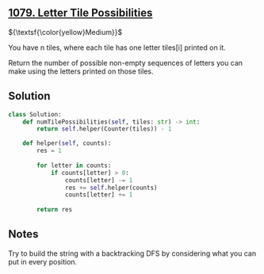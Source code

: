 ## [1079. Letter Tile Possibilities](https://leetcode.com/problems/letter-tile-possibilities/)

${\textsf{\color{yellow}Medium}}$

You have n  tiles, where each tile has one letter tiles[i] printed on it.

Return the number of possible non-empty sequences of letters you can make using the letters printed on those tiles.

## Solution
```python
class Solution:
    def numTilePossibilities(self, tiles: str) -> int:
        return self.helper(Counter(tiles)) - 1

    def helper(self, counts):
        res = 1
        
        for letter in counts:
            if counts[letter] > 0:
                counts[letter] -= 1
                res += self.helper(counts)
                counts[letter] += 1
        
        return res
```

## Notes
Try to build the string with a backtracking DFS by considering what you can put in every position.
